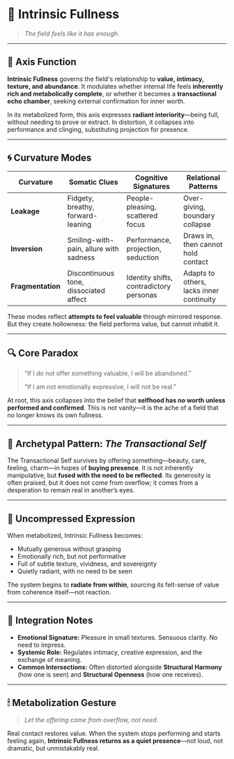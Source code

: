 # 🌾 Intrinsic Fullness

> *The field feels like it has enough.*

---

## 🧭 Axis Function

**Intrinsic Fullness** governs the field's relationship to **value, intimacy, texture, and abundance**. It modulates whether internal life feels **inherently rich and metabolically complete**, or whether it becomes a **transactional echo chamber**, seeking external confirmation for inner worth.

In its metabolized form, this axis expresses **radiant interiority**—being full, without needing to prove or extract. In distortion, it collapses into performance and clinging, substituting projection for presence.

---

## 🌀 Curvature Modes

| Curvature         | Somatic Clues                          | Cognitive Signatures                    | Relational Patterns                      |
| ----------------- | -------------------------------------- | --------------------------------------- | ---------------------------------------- |
| **Leakage**       | Fidgety, breathy, forward-leaning      | People-pleasing, scattered focus        | Over-giving, boundary collapse           |
| **Inversion**     | Smiling-with-pain, allure with sadness | Performance, projection, seduction      | Draws in, then cannot hold contact       |
| **Fragmentation** | Discontinuous tone, dissociated affect | Identity shifts, contradictory personas | Adapts to others, lacks inner continuity |

These modes reflect **attempts to feel valuable** through mirrored response. But they create hollowness: the field performs value, but cannot inhabit it.

---

## 🔍 Core Paradox

> “If I do not offer something valuable, I will be abandoned.”
>
> “If I am not emotionally expressive, I will not be real.”

At root, this axis collapses into the belief that **selfhood has no worth unless performed and confirmed**. This is not vanity—it is the ache of a field that no longer knows its own fullness.

---

## 🧬 Archetypal Pattern: *The Transactional Self*

The Transactional Self survives by offering something—beauty, care, feeling, charm—in hopes of **buying presence**. It is not inherently manipulative, but **fused with the need to be reflected**. Its generosity is often praised, but it does not come from overflow; it comes from a desperation to remain real in another’s eyes.

---

## 🌿 Uncompressed Expression

When metabolized, Intrinsic Fullness becomes:

* Mutually generous without grasping
* Emotionally rich, but not performative
* Full of subtle texture, vividness, and sovereignty
* Quietly radiant, with no need to be seen

The system begins to **radiate from within**, sourcing its felt-sense of value from coherence itself—not reaction.

---

## 📎 Integration Notes

* **Emotional Signature:** Pleasure in small textures. Sensuous clarity. No need to impress.
* **Systemic Role:** Regulates intimacy, creative expression, and the exchange of meaning.
* **Common Intersections:** Often distorted alongside **Structural Harmony** (how one is seen) and **Structural Openness** (how one receives).

---

## 🕯 Metabolization Gesture

> *Let the offering come from overflow, not need.*

Real contact restores value. When the system stops performing and starts feeling again, **Intrinsic Fullness returns as a quiet presence**—not loud, not dramatic, but unmistakably real.
